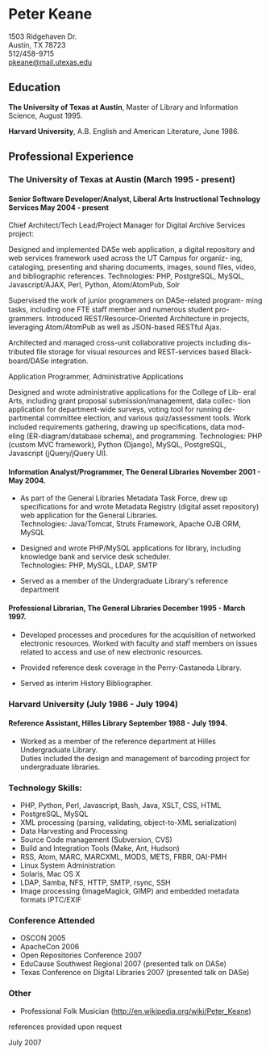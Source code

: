# Peter Keane

1503 Ridgehaven Dr.   
Austin, TX 78723   
512/458-9715  
<pkeane@mail.utexas.edu>


## Education

__The University of Texas at Austin__, Master of Library and Information Science, August 1995.  

__Harvard University__, A.B. English and American Literature, June 1986.  

## Professional Experience

### The University of Texas at Austin (March 1995 - present)

#### Senior Software Developer/Analyst, Liberal Arts Instructional Technology Services May 2004 - present


Chief Architect/Tech Lead/Project Manager for Digital Archive Services project:

Designed and implemented DASe web application, a digital repository
and web services framework used across the UT Campus for organiz- ing,
cataloging, presenting and sharing documents, images, sound ﬁles,
video, and bibliographic references. Technologies: PHP, PostgreSQL,
MySQL, Javascript/AJAX, Perl, Python, Atom/AtomPub, Solr

Supervised the work of junior programmers on DASe-related program-
ming tasks, including one FTE staﬀ member and numerous student pro-
grammers. Introduced REST/Resource-Oriented Architecture in projects,
  leveraging Atom/AtomPub as well as JSON-based RESTful Ajax.

  Architected and managed cross-unit collaborative projects including dis-
  tributed ﬁle storage for visual resources and REST-services based Black-
  board/DASe integration.

Application Programmer, Administrative Applications

Designed and wrote administrative applications for the College of Lib-
     eral Arts, including grant proposal submission/management, data collec-
     tion application for department-wide surveys, voting tool for running de-
     partmental committee election, and various quiz/assessment tools. Work
     included requirements gathering, drawing up speciﬁcations, data mod-
     eling (ER-diagram/database schema), and programming. Technologies:
     PHP (custom MVC framework), Python (Django), MySQL, PostgreSQL,
     Javascript (jQuery/jQuery UI).

#### Information Analyst/Programmer, The General Libraries November 2001 - May 2004.

- As part of the General Libraries Metadata Task Force, drew up specifications for and wrote Metadata Registry (digital asset repository) web application for the General Libraries.   
Technologies: Java/Tomcat, Struts Framework, Apache OJB ORM, MySQL

- Designed and wrote PHP/MySQL applications for library, including knowledge bank and service desk scheduler.   
Technologies: PHP, MySQL, LDAP, SMTP

- Served as a member of the Undergraduate Library's reference department

#### Professional Librarian, The General Libraries December 1995 - March 1997.

- Developed processes and procedures for the acquisition of networked
electronic resources. Worked with faculty and staff members on issues
related to access and use of new electronic resources.   

- Provided reference desk coverage in the Perry-Castaneda Library. 

- Served as interim History Bibliographer.

### Harvard University (July 1986 - July 1994)

#### Reference Assistant, Hilles Library September 1988 - July 1994.

- Worked as a member of the reference department at Hilles Undergraduate Library.  
Duties included the design and management of barcoding project for undergraduate libraries.

### Technology Skills:

* PHP, Python, Perl, Javascript, Bash, Java, XSLT, CSS, HTML
* PostgreSQL, MySQL
* XML processing (parsing, validating, object-to-XML serialization)
* Data Harvesting and Processing
* Source Code management (Subversion, CVS)
* Build and Integration Tools (Make, Ant, Hudson)
* RSS, Atom, MARC, MARCXML, MODS, METS, FRBR, OAI-PMH
* Linux System Administration
* Solaris, Mac OS X
* LDAP, Samba, NFS, HTTP, SMTP, rsync, SSH
* Image processing (ImageMagick, GIMP) and embedded metadata formats IPTC/EXIF

### Conference Attended

* OSCON 2005
* ApacheCon 2006
* Open Repositories Conference 2007
* EduCause Southwest Regional 2007 (presented talk on DASe)
* Texas Conference on Digital Libraries 2007 (presented talk on DASe)

### Other

* Professional Folk Musician (<http://en.wikipedia.org/wiki/Peter_Keane>)

references provided upon request

July 2007
